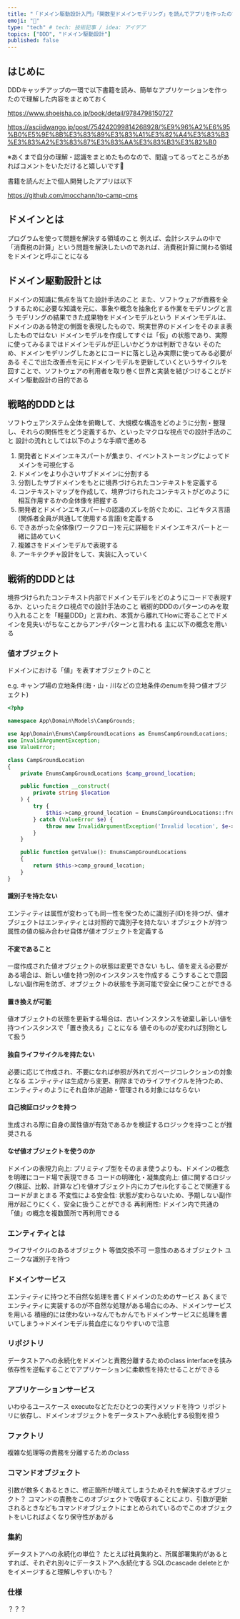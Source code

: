 ```yaml
---
title: "「ドメイン駆動設計入門」「関数型ドメインモデリング」を読んでアプリを作ったので学んだことと考えをまとめた記事"
emoji: "🙆"
type: "tech" # tech: 技術記事 / idea: アイデア
topics: ["DDD", "ドメイン駆動設計"]
published: false
---
```


## はじめに

DDDキャッチアップの一環で以下書籍を読み、簡単なアプリケーションを作ったので理解した内容をまとめておく

https://www.shoeisha.co.jp/book/detail/9784798150727

https://asciidwango.jp/post/754242099814268928/%E9%96%A2%E6%95%B0%E5%9E%8B%E3%83%89%E3%83%A1%E3%82%A4%E3%83%B3%E3%83%A2%E3%83%87%E3%83%AA%E3%83%B3%E3%82%B0

※あくまで自分の理解・認識をまとめたものなので、間違ってるってところがあればコメントをいただけると嬉しいです🙏

書籍を読んだ上で個人開発したアプリは以下

https://github.com/mocchann/to-camp-cms

## ドメインとは

プログラムを使って問題を解決する領域のこと
例えば、会計システムの中で「消費税の計算」という問題を解決したいのであれば、消費税計算に関わる領域をドメインと呼ぶことになる

## ドメイン駆動設計とは

ドメインの知識に焦点を当てた設計手法のこと
また、ソフトウェアが責務を全うするために必要な知識を元に、事象や概念を抽象化する作業をモデリングと言う
モデリングの結果できた成果物をドメインモデルという
ドメインモデルは、ドメインのある特定の側面を表現したもので、現実世界のドメインをそのまま表したものではない
ドメインモデルを作成してすぐは「仮」の状態であり、実際に使ってみるまではドメインモデルが正しいかどうかは判断できない
そのため、ドメインモデリングしたあとにコードに落とし込み実際に使ってみる必要がある
そこで出た改善点を元にドメインモデルを更新していくというサイクルを回すことで、ソフトウェアの利用者を取り巻く世界と実装を結びつけることがドメイン駆動設計の目的である

## 戦略的DDDとは

ソフトウェアシステム全体を俯瞰して、大規模な構造をどのように分割・整理し、それらの関係性をどう定義するか、といったマクロな視点での設計手法のこと
設計の流れとしては以下のような手順で進める

1. 開発者とドメインエキスパートが集まり、イベントストーミングによってドメインを可視化する
2. ドメインをより小さいサブドメインに分割する
3. 分割したサブドメインをもとに境界づけられたコンテキストを定義する
4. コンテキストマップを作成して、境界づけられたコンテキストがどのように相互作用するかの全体像を把握する
5. 開発者とドメインエキスパートの認識のズレを防ぐために、ユビキタス言語(関係者全員が共通して使用する言語)を定義する
6. できあがった全体像(ワークフロー)を元に詳細をドメインエキスパートと一緒に詰めていく
7. 複雑さをドメインモデルで表現する
8. アーキテクチャ設計をして、実装に入っていく

## 戦術的DDDとは

境界づけられたコンテキスト内部でドメインモデルをどのようにコードで表現するか、といったミクロ視点での設計手法のこと
戦術的DDDのパターンのみを取り入れることを「軽量DDD」と言われ、本質から離れてHowに寄ることでドメインを見失いがちなことからアンチパターンと言われる
主に以下の概念を用いる

### 値オブジェクト

ドメインにおける「値」を表すオブジェクトのこと

e.g. キャンプ場の立地条件(海・山・川などの立地条件のenumを持つ値オブジェクト)

```php
<?php

namespace App\Domain\Models\CampGrounds;

use App\Domain\Enums\CampGroundLocations as EnumsCampGroundLocations;
use InvalidArgumentException;
use ValueError;

class CampGroundLocation
{
    private EnumsCampGroundLocations $camp_ground_location;

    public function __construct(
        private string $location
    ) {
        try {
            $this->camp_ground_location = EnumsCampGroundLocations::from($location);
        } catch (ValueError $e) {
            throw new InvalidArgumentException('Invalid location', $e->getMessage());
        }
    }

    public function getValue(): EnumsCampGroundLocations
    {
        return $this->camp_ground_location;
    }
}
```


#### 識別子を持たない

エンティティは属性が変わっても同一性を保つために識別子(ID)を持つが、値オブジェクトはエンティティとは対照的で識別子を持たない
オブジェクトが持つ属性の値の組み合わせ自体が値オブジェクトを定義する

#### 不変であること

一度作成された値オブジェクトの状態は変更できない
もし、値を変える必要がある場合は、新しい値を持つ別のインスタンスを作成する
こうすることで意図しない副作用を防ぎ、オブジェクトの状態を予測可能で安全に保つことができる

#### 置き換えが可能

値オブジェクトの状態を更新する場合は、古いインスタンスを破棄し新しい値を持つインスタンスで「置き換える」ことになる
値そのものが変われば別物として扱う

#### 独自ライフサイクルを持たない

必要に応じて作成され、不要になれば参照が外れてガベージコレクションの対象となる
エンティティは生成から変更、削除までのライフサイクルを持つため、エンティティのようにそれ自体が追跡・管理される対象にはならない

#### 自己検証ロジックを持つ

生成される際に自身の属性値が有効であるかを検証するロジックを持つことが推奨される

#### なぜ値オブジェクトを使うのか

ドメインの表現力向上: プリミティブ型をそのまま使うよりも、ドメインの概念を明確にコード場で表現できる
コードの明確化・凝集度向上: 値に関するロジック(検証、比較、計算など)を値オブジェクト内にカプセル化することで関連するコードがまとまる
不変性による安全性: 状態が変わらないため、予期しない副作用が起こりにくく、安全に扱うことができる
再利用性: ドメイン内で共通の「値」の概念を複数箇所で再利用できる

### エンティティとは
ライフサイクルのあるオブジェクト
等価交換不可
一意性のあるオブジェクト
ユニークな識別子を持つ

### ドメインサービス
エンティティに持つと不自然な処理を書くドメインのためのサービス
あくまでエンティティに実装するのが不自然な処理がある場合にのみ、ドメインサービスを用いる
積極的には使わない→なんでもかんでもドメインサービスに処理を書いてしまう→ドメインモデル貧血症になりやすいので注意

### リポジトリ
データストアへの永続化をドメインと責務分離するためのclass
interfaceを挟み依存性を逆転することでアプリケーションに柔軟性を持たせることができる

### アプリケーションサービス
いわゆるユースケース
executeなどただひとつの実行メソッドを持つ
リポジトリに依存し、ドメインオブジェクトをデータストアへ永続化する役割を担う

### ファクトリ
複雑な処理等の責務を分離するためのclass

### コマンドオブジェクト
引数が数多くあるときに、修正箇所が増えてしまうためそれを解決するオブジェクト？
コマンドの責務をこのオブジェクトで吸収することにより、引数が更新されるときなどもコマンドオブジェクトにまとめられているのでこのオブジェクトをいじればよくなり保守性があがる

### 集約
データストアへの永続化の単位？
たとえば社員集約と、所属部署集約があるとすれば、それぞれ別々にデータストアへ永続化する
SQLのcascade deleteとかをイメージすると理解しやすいかも？

### 仕様
？？？
